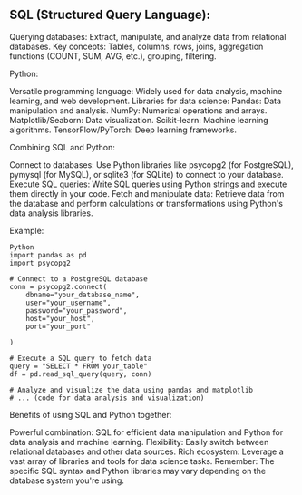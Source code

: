 ## SQL (Structured Query Language):

Querying databases: Extract, manipulate, and analyze data from relational databases. 
Key concepts: Tables, columns, rows, joins, aggregation functions (COUNT, SUM, AVG, etc.), grouping, filtering.

Python:

Versatile programming language: Widely used for data analysis, machine learning, and web development. 
Libraries for data science: 
Pandas: Data manipulation and analysis. 
NumPy: Numerical operations and arrays. 
Matplotlib/Seaborn: Data visualization. 
Scikit-learn: Machine learning algorithms. 
TensorFlow/PyTorch: Deep learning frameworks.

Combining SQL and Python:

Connect to databases: Use Python libraries like psycopg2 (for PostgreSQL), pymysql (for MySQL), or sqlite3 (for SQLite) to connect to your database. 
Execute SQL queries: Write SQL queries using Python strings and execute them directly in your code. 
Fetch and manipulate data: Retrieve data from the database and perform calculations or transformations using Python's data analysis libraries.

Example:
```
Python
import pandas as pd
import psycopg2

# Connect to a PostgreSQL database
conn = psycopg2.connect(
    dbname="your_database_name",
    user="your_username",
    password="your_password",
    host="your_host",
    port="your_port"   

)

# Execute a SQL query to fetch data
query = "SELECT * FROM your_table"
df = pd.read_sql_query(query, conn)

# Analyze and visualize the data using pandas and matplotlib
# ... (code for data analysis and visualization)
```

Benefits of using SQL and Python together:

Powerful combination: SQL for efficient data manipulation and Python for data analysis and machine learning. 
Flexibility: Easily switch between relational databases and other data sources. 
Rich ecosystem: Leverage a vast array of libraries and tools for data science tasks. 
Remember: The specific SQL syntax and Python libraries may vary depending on the database system you're using.
